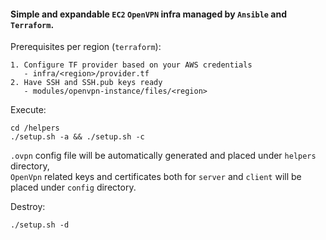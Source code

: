 
#### Simple and expandable `EC2` `OpenVPN` infra managed by `Ansible` and `Terraform`.   
Prerequisites per region (`terraform`):
```
1. Configure TF provider based on your AWS credentials
   - infra/<region>/provider.tf
2. Have SSH and SSH.pub keys ready
   - modules/openvpn-instance/files/<region>
```
Execute:
```
cd /helpers 
./setup.sh -a && ./setup.sh -c
```
`.ovpn` config file will be automatically generated and placed under `helpers` directory,  
`OpenVpn` related keys and certificates both for `server` and `client` will be placed under `config` directory.  

Destroy:
```
./setup.sh -d
```
